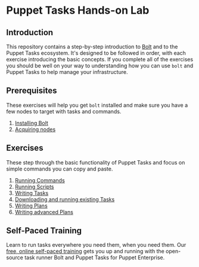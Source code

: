 # Puppet Tasks Hands-on Lab

## Introduction

This repository contains a step-by-step introduction to [Bolt](https://github.com/puppetlabs/bolt) and to the Puppet Tasks ecosystem. It's designed to be followed in order, with each exercise introducing the basic concepts. If you complete all of the exercises you should be well on your way to understanding how you can use `bolt` and Puppet Tasks to help manage your infrastructure.  

## Prerequisites

These exercises will help you get `bolt` installed and make sure you have a few nodes to target with tasks and commands. 

1. [Installing Bolt](1-installing-bolt)
1. [Acquiring nodes](2-acquiring-nodes)

## Exercises

These step through the basic functionality of Puppet Tasks and focus on simple commands you can copy and paste.

1. [Running Commands](3-running-commands)
1. [Running Scripts](4-running-scripts)
1. [Writing Tasks](5-writing-tasks)
1. [Downloading and running existing Tasks](6-downloading-and-running-existing-tasks)
1. [Writing Plans](7-writing-plans)
1. [Writing advanced Plans](8-writing-advanced-plans)

## Self-Paced Training

Learn to run tasks everywhere you need them, when you need them. Our [free, online self-paced training](https://learn.puppet.com/course/puppet-orchestration-bolt-and-tasks) gets you up and running with the open-source task runner Bolt and Puppet Tasks for Puppet Enterprise.

